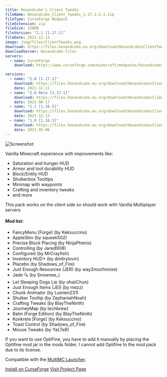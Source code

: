```yaml
---
title: Hexandcube's Client Tweaks
fileName: Hexandcube_Client_Tweaks_1.17.1-2.1.zip
fileType: CurseForge Modpack
fileExtension: zip
fileSize: 158KB
fileVersion: "2.1 [1.17.1]"
fileDate: 2021-12-13
image: /img/files/ClientTweaks.png
download: https://files.hexandcube.eu.org/download/HexandcubesClientTweaks/Hexandcube_Client_Tweaks_1.17.1-2.1.zip
downloadServer: Hexandcube Files
servers: 
  - name: CurseForge
    download: https://www.curseforge.com/minecraft/modpacks/hexandcubes-client-tweaks/download/3564899

versions:
  - name: "2.0 [1.17.1]"
    download: https://files.hexandcube.eu.org/download/HexandcubesClientTweaks/Hexandcube_Client_Tweaks_1.17.1-2.0.zip
    date: 2021-12-11
  - name: "2.0 Beta [1.17.1]"
    download: https://files.hexandcube.eu.org/download/HexandcubesClientTweaks/Hexandcube_Client_Tweaks_1.17.1-2.0_Beta.zip
    date: 2021-08-17
  - name: "1.1 [1.16.5]"
    download: https://files.hexandcube.eu.org/download/HexandcubesClientTweaks/Hexandcube_Client_Tweaks_1.16.5-1.1.zip
    date: 2021-12-13
  - name: "1.0 [1.16.5]"
    download: https://files.hexandcube.eu.org/download/HexandcubesClientTweaks/Hexandcube_Client_Tweaks_1.16.5-1.0.zip
    date: 2021-05-06
---
```


![Screenshot](/img/files/ClientTweaks-scr.png)

Vanilla Minecraft experience with improvements like:

- Saturation and hunger HUD
- Armor and tool durability HUD
- Block/Entity HUD
- Shulkerbox Tooltips
- Minimap with waypoints
- Crafting and inventory tweaks
- and more

This pack works on the client side so should work with Vanilla Multiplayer servers
 
#### Mod list:


-    FancyMenu [Forge] (by Keksuccino)
-    AppleSkin (by squeek502)
-    Precise Block Placing (by NinjaPhenix)
-    Controlling (by Jaredlll08)
-    Configured (by MrCrayfish)
-    Inventory HUD+ (by dmitrylovin)
-    Placebo (by Shadows_of_Fire)
-    Just Enough Resources (JER) (by way2muchnoise)
-    Jade 🔍 (by Snownee_)
-    Let Sleeping Dogs Lie (by ohaiiChun)
-    Just Enough Items (JEI) (by mezz)
-    Chunk Animator (by Lumien231)
-    Shulker Tooltip (by ZephaniahNoah)
-    Crafting Tweaks (by BlayTheNinth)
-    JourneyMap (by techbrew)
-    Balm (Forge Edition) (by BlayTheNinth)
-    Konkrete [Forge] (by Keksuccino)
-    Toast Control (by Shadows_of_Fire)
-    Mouse Tweaks (by YaLTeR)

If you want to use OptiFine, you have to add it manually by placing the Optifine mod jar in the mods folder. I cannot add Optifine to the mod pack due to its license.

Compatible with the [MultiMC Launcher](https://multimc.org/).

<a class="btn btn-primary" href="https://www.curseforge.com/minecraft/modpacks/hexandcubes-client-tweaks/download/3564899?client=y" target="_blank"><i class="fas fa-fire"></i> Install on CurseForge</a>
<a class="btn" href="https://www.curseforge.com/minecraft/modpacks/hexandcubes-client-tweaks" target="_blank"><i class="fas fa-external-link-alt"></i> Visit Project Page</a>
